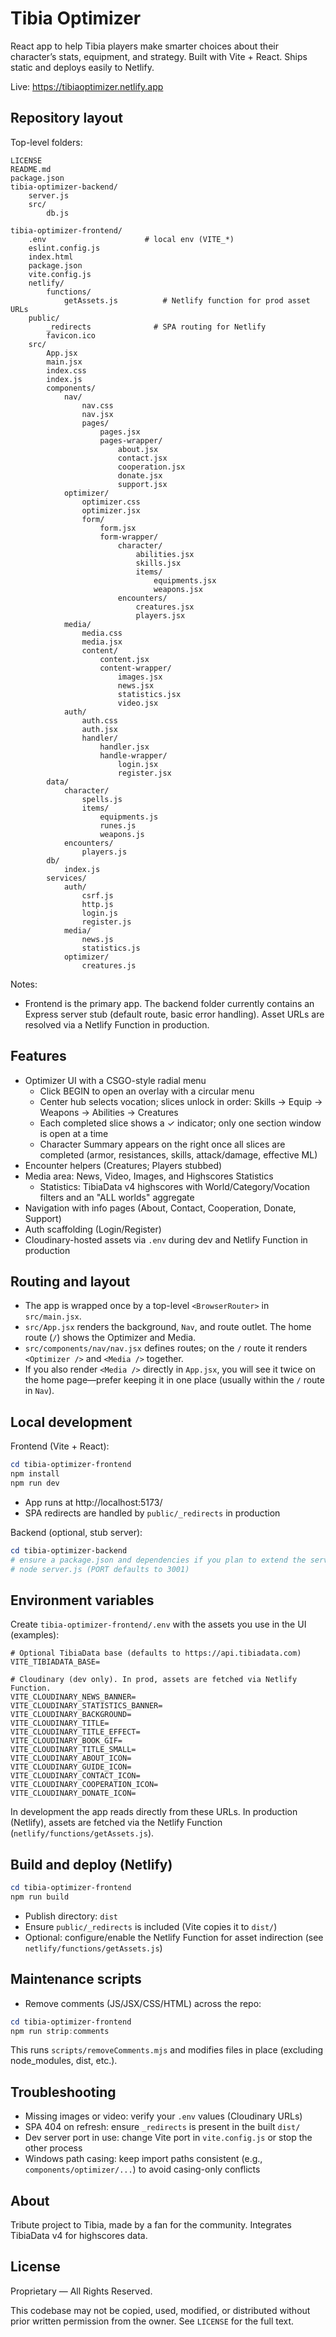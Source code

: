 # Tibia Optimizer

React app to help Tibia players make smarter choices about their character’s stats, equipment, and strategy. Built with Vite + React. Ships static and deploys easily to Netlify.

Live: https://tibiaoptimizer.netlify.app

## Repository layout

Top-level folders:

```
LICENSE
README.md
package.json
tibia-optimizer-backend/
	server.js
	src/
		db.js

tibia-optimizer-frontend/
	.env                      # local env (VITE_*)
	eslint.config.js
	index.html
	package.json
	vite.config.js
	netlify/
		functions/
			getAssets.js          # Netlify function for prod asset URLs
	public/
		_redirects              # SPA routing for Netlify
		favicon.ico
	src/
		App.jsx
		main.jsx
		index.css
		index.js
		components/
			nav/
				nav.css
				nav.jsx
				pages/
					pages.jsx
					pages-wrapper/
						about.jsx
						contact.jsx
						cooperation.jsx
						donate.jsx
						support.jsx
			optimizer/
				optimizer.css
				optimizer.jsx
				form/
					form.jsx
					form-wrapper/
						character/
							abilities.jsx
							skills.jsx
							items/
								equipments.jsx
								weapons.jsx
						encounters/
							creatures.jsx
							players.jsx
			media/
				media.css
				media.jsx
				content/
					content.jsx
					content-wrapper/
						images.jsx
						news.jsx
						statistics.jsx
						video.jsx
			auth/
				auth.css
				auth.jsx
				handler/
					handler.jsx
					handle-wrapper/
						login.jsx
						register.jsx
		data/
			character/
				spells.js
				items/
					equipments.js
					runes.js
					weapons.js
			encounters/
				players.js
		db/
			index.js
		services/
			auth/
				csrf.js
				http.js
				login.js
				register.js
			media/
				news.js
				statistics.js
			optimizer/
				creatures.js
```

Notes:

- Frontend is the primary app. The backend folder currently contains an Express server stub (default route, basic error handling). Asset URLs are resolved via a Netlify Function in production.

## Features

- Optimizer UI with a CSGO-style radial menu
  - Click BEGIN to open an overlay with a circular menu
  - Center hub selects vocation; slices unlock in order: Skills → Equip → Weapons → Abilities → Creatures
  - Each completed slice shows a ✓ indicator; only one section window is open at a time
  - Character Summary appears on the right once all slices are completed (armor, resistances, skills, attack/damage, effective ML)
- Encounter helpers (Creatures; Players stubbed)
- Media area: News, Video, Images, and Highscores Statistics
  - Statistics: TibiaData v4 highscores with World/Category/Vocation filters and an "ALL worlds" aggregate
- Navigation with info pages (About, Contact, Cooperation, Donate, Support)
- Auth scaffolding (Login/Register)
- Cloudinary-hosted assets via `.env` during dev and Netlify Function in production

## Routing and layout

- The app is wrapped once by a top-level `<BrowserRouter>` in `src/main.jsx`.
- `src/App.jsx` renders the background, `Nav`, and route outlet. The home route (`/`) shows the Optimizer and Media.
- `src/components/nav/nav.jsx` defines routes; on the `/` route it renders `<Optimizer />` and `<Media />` together.
- If you also render `<Media />` directly in `App.jsx`, you will see it twice on the home page—prefer keeping it in one place (usually within the `/` route in `Nav`).

## Local development

Frontend (Vite + React):

```powershell
cd tibia-optimizer-frontend
npm install
npm run dev
```

- App runs at http://localhost:5173/
- SPA redirects are handled by `public/_redirects` in production

Backend (optional, stub server):

```powershell
cd tibia-optimizer-backend
# ensure a package.json and dependencies if you plan to extend the server
# node server.js (PORT defaults to 3001)
```

## Environment variables

Create `tibia-optimizer-frontend/.env` with the assets you use in the UI (examples):

```
# Optional TibiaData base (defaults to https://api.tibiadata.com)
VITE_TIBIADATA_BASE=

# Cloudinary (dev only). In prod, assets are fetched via Netlify Function.
VITE_CLOUDINARY_NEWS_BANNER=
VITE_CLOUDINARY_STATISTICS_BANNER=
VITE_CLOUDINARY_BACKGROUND=
VITE_CLOUDINARY_TITLE=
VITE_CLOUDINARY_TITLE_EFFECT=
VITE_CLOUDINARY_BOOK_GIF=
VITE_CLOUDINARY_TITLE_SMALL=
VITE_CLOUDINARY_ABOUT_ICON=
VITE_CLOUDINARY_GUIDE_ICON=
VITE_CLOUDINARY_CONTACT_ICON=
VITE_CLOUDINARY_COOPERATION_ICON=
VITE_CLOUDINARY_DONATE_ICON=
```

In development the app reads directly from these URLs. In production (Netlify), assets are fetched via the Netlify Function (`netlify/functions/getAssets.js`).

## Build and deploy (Netlify)

```powershell
cd tibia-optimizer-frontend
npm run build
```

- Publish directory: `dist`
- Ensure `public/_redirects` is included (Vite copies it to `dist/`)
- Optional: configure/enable the Netlify Function for asset indirection (see `netlify/functions/getAssets.js`)

## Maintenance scripts

- Remove comments (JS/JSX/CSS/HTML) across the repo:

```powershell
cd tibia-optimizer-frontend
npm run strip:comments
```

This runs `scripts/removeComments.mjs` and modifies files in place (excluding node_modules, dist, etc.).

## Troubleshooting

- Missing images or video: verify your `.env` values (Cloudinary URLs)
- SPA 404 on refresh: ensure `_redirects` is present in the built `dist/`
- Dev server port in use: change Vite port in `vite.config.js` or stop the other process
- Windows path casing: keep import paths consistent (e.g., `components/optimizer/...`) to avoid casing-only conflicts

## About

Tribute project to Tibia, made by a fan for the community. Integrates TibiaData v4 for highscores data.

## License

Proprietary — All Rights Reserved.

This codebase may not be copied, used, modified, or distributed without prior written permission from the owner. See `LICENSE` for the full text.
